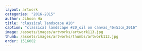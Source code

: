 ```yaml
---
layout: artwork
categories: "2016-2015"
author: Jihoon Ha
title: "classical landscape #20"
caption: "classical landscape #20_oil on canvas_46×53㎝_2016"
image: /assets/images/artworks/artwork113.jpg
thumb: /assets/images/artworks/thumbs/artwork113.jpg
order: 1516002
---
```

